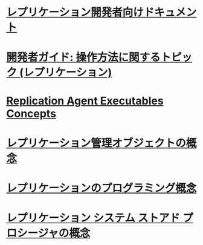 # [レプリケーション開発者向けドキュメント](replication-developer-documentation.md)
# [開発者ガイド: 操作方法に関するトピック (レプリケーション)](developer-s-guide-how-to-topics-replication.md)
# [Replication Agent Executables Concepts](replication-agent-executables-concepts.md)
# [レプリケーション管理オブジェクトの概念](replication-management-objects-concepts.md)
# [レプリケーションのプログラミング概念](replication-programming-concepts.md)
# [レプリケーション システム ストアド プロシージャの概念](replication-system-stored-procedures-concepts.md)
